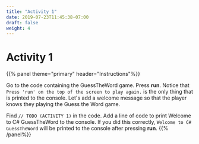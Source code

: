 ```yaml
---
title: "Activity 1"
date: 2019-07-23T11:45:38-07:00
draft: false
weight: 4
---
```


# Activity 1
{{% panel theme="primary" header="Instructions"%}}

Go to the code containing the GuessTheWord game. Press **run**. Notice that `Press 'run' on the top of the screen to play again.` is the only thing that is printed to the console. Let's add a welcome message so that the player knows they playing the Guess the Word game.

Find `// TODO (ACTIVITY 1)` in the code. Add a line of code to print Welcome to C# GuessTheWord to the console. If you did this correctly, `Welcome to C# GuessTheWord` will be printed to the console after pressing **run**.
{{% /panel%}}
